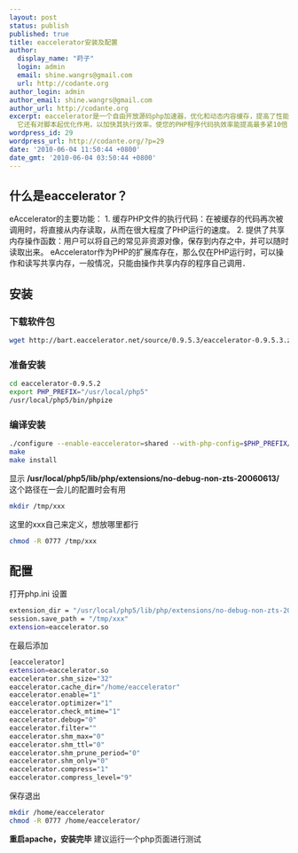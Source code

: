 ```yaml
---
layout: post
status: publish
published: true
title: eaccelerator安装及配置
author:
  display_name: "莳子"
  login: admin
  email: shine.wangrs@gmail.com
  url: http://codante.org
author_login: admin
author_email: shine.wangrs@gmail.com
author_url: http://codante.org
excerpt: eaccelerator是一个自由开放源码php加速器，优化和动态内容缓存，提高了性能php脚本的缓存性能，使得PHP脚本在编译的状态下，对服务器的开销几乎完全消除。
  它还有对脚本起优化作用，以加快其执行效率。使您的PHP程序代码执效率能提高最多紧10倍！
wordpress_id: 29
wordpress_url: http://codante.org/?p=29
date: '2010-06-04 11:50:44 +0800'
date_gmt: '2010-06-04 03:50:44 +0800'
---
```


## 什么是eaccelerator？

eAccelerator的主要功能：
1\. 缓存PHP文件的执行代码：在被缓存的代码再次被调用时，将直接从内存读取，从而在很大程度了PHP运行的速度。
2\. 提供了共享内存操作函数：用户可以将自己的常见非资源对像，保存到内存之中，并可以随时读取出来。
eAccelerator作为PHP的扩展库存在，那么仅在PHP运行时，可以操作和读写共享内存，一般情况，只能由操作共享内存的程序自己调用．

## 安装

### 下载软件包

```bash
wget http://bart.eaccelerator.net/source/0.9.5.3/eaccelerator-0.9.5.3.zip
```

### 准备安装

```bash
cd eaccelerator-0.9.5.2
export PHP_PREFIX="/usr/local/php5"
/usr/local/php5/bin/phpize
```

### 编译安装

```bash
./configure --enable-eaccelerator=shared --with-php-config=$PHP_PREFIX/bin/php-config
make
make install
```

显示 **/usr/local/php5/lib/php/extensions/no-debug-non-zts-20060613/**
这个路径在一会儿的配置时会有用

```bash
mkdir /tmp/xxx
```

这里的xxx自己来定义，想放哪里都行

```bash
chmod -R 0777 /tmp/xxx
```

## 配置

打开php.ini
设置

```bash
extension_dir = "/usr/local/php5/lib/php/extensions/no-debug-non-zts-20060613/"
session.save_path = "/tmp/xxx"
extension=eaccelerator.so
```

在最后添加

```bash
[eaccelerator]
extension=eaccelerator.so
eaccelerator.shm_size="32"
eaccelerator.cache_dir="/home/eaccelerator"
eaccelerator.enable="1"
eaccelerator.optimizer="1"
eaccelerator.check_mtime="1"
eaccelerator.debug="0"
eaccelerator.filter=""
eaccelerator.shm_max="0"
eaccelerator.shm_ttl="0"
eaccelerator.shm_prune_period="0"
eaccelerator.shm_only="0"
eaccelerator.compress="1"
eaccelerator.compress_level="9"
```

保存退出

```bash
mkdir /home/eaccelerator
chmod -R 0777 /home/eaccelerator/
```

**重启apache，安装完毕**
建议运行一个php页面进行测试
